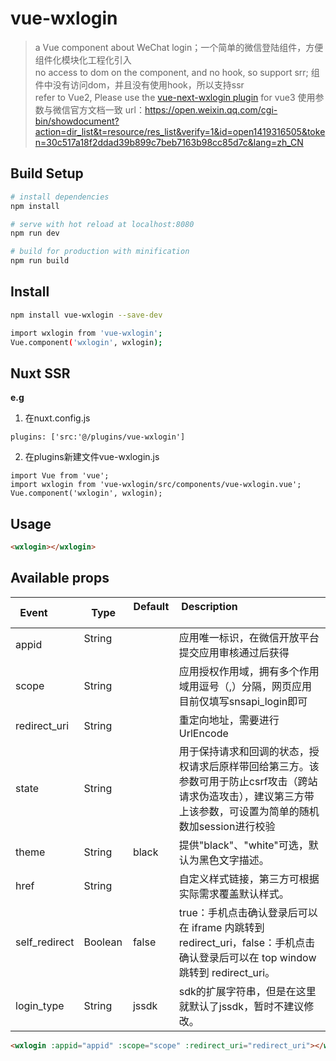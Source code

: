 # vue-wxlogin

>  a Vue component about WeChat login；一个简单的微信登陆组件，方便组件化模块化工程化引入    
>  no access to dom on the component, and no hook, so support srr; 组件中没有访问dom，并且没有使用hook，所以支持ssr    
>  refer to Vue2, Please use the <a href="https://github.com/toMatthew/vue-next-wxlogin">vue-next-wxlogin plugin</a> for vue3
>  使用参数与微信官方文档一致
url：https://open.weixin.qq.com/cgi-bin/showdocument?action=dir_list&t=resource/res_list&verify=1&id=open1419316505&token=30c517a18f2ddad39b899c7beb7163b98cc85d7c&lang=zh_CN



## Build Setup

``` bash
# install dependencies
npm install

# serve with hot reload at localhost:8080
npm run dev

# build for production with minification
npm run build

```
## Install
``` bash
npm install vue-wxlogin --save-dev
```

``` bash
import wxlogin from 'vue-wxlogin';
Vue.component('wxlogin', wxlogin);
```

## Nuxt SSR 
<b> e.g </b> 
1. 在nuxt.config.js
```
plugins: ['src:'@/plugins/vue-wxlogin']
```
2. 在plugins新建文件vue-wxlogin.js
```
import Vue from 'vue';
import wxlogin from 'vue-wxlogin/src/components/vue-wxlogin.vue';
Vue.component('wxlogin', wxlogin);
```

## Usage

``` html
<wxlogin></wxlogin>
```

## Available props

| Event         |Type           | Default    | Description                                         |
|---------------|---------------|------------|-----------------------------------------------------|
| appid         |String         |            | 应用唯一标识，在微信开放平台提交应用审核通过后获得  |
| scope         |String         |            | 应用授权作用域，拥有多个作用域用逗号（,）分隔，网页应用目前仅填写snsapi_login即可 |
| redirect_uri  |String         |            | 重定向地址，需要进行UrlEncode                        |
| state         |String         |            | 用于保持请求和回调的状态，授权请求后原样带回给第三方。该参数可用于防止csrf攻击（跨站请求伪造攻击），建议第三方带上该参数，可设置为简单的随机数加session进行校验                                            |
| theme         |String         | black      | 提供"black"、"white"可选，默认为黑色文字描述。      |
| href          |String         |            | 自定义样式链接，第三方可根据实际需求覆盖默认样式。  |
| self_redirect |Boolean        | false      | true：手机点击确认登录后可以在 iframe 内跳转到 redirect_uri，false：手机点击确认登录后可以在 top window 跳转到 redirect_uri。  |
| login_type    |String         | jssdk      | sdk的扩展字符串，但是在这里就默认了jssdk，暂时不建议修改。  |

``` html
<wxlogin :appid="appid" :scope="scope" :redirect_uri="redirect_uri"></wxlogin>
```
